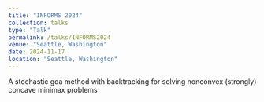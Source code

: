 ```yaml
---
title: "INFORMS 2024"
collection: talks
type: "Talk"
permalink: /talks/INFORMS2024
venue: "Seattle, Washington"
date: 2024-11-17
location: "Seattle, Washington"
---
```


A stochastic gda method with backtracking for solving nonconvex (strongly) concave minimax problems
